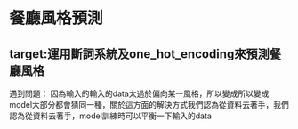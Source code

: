 # 餐廳風格預測

## target:運用斷詞系統及one_hot_encoding來預測餐廳風格

遇到問題：
因為輸入的輸入的data太過於偏向某一風格，所以變成所以變成model大部分都會猜同一種，關於這方面的解決方式我們認為從資料去著手，我們認為從資料去著手，model訓練時可以平衡一下輸入的data
